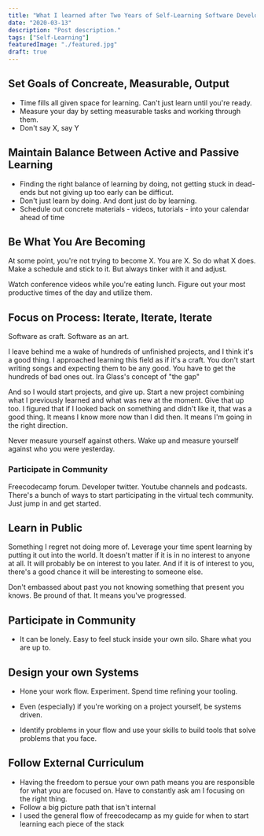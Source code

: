 ```yaml
---
title: "What I learned after Two Years of Self-Learning Software Developement"
date: "2020-03-13"
description: "Post description."
tags: ["Self-Learning"]
featuredImage: "./featured.jpg"
draft: true
---
```


## Set Goals of Concreate, Measurable, Output

- Time fills all given space for learning. Can't just learn until you're ready.
- Measure your day by setting measurable tasks and working through them.
- Don't say X, say Y

## Maintain Balance Between Active and Passive Learning

- Finding the right balance of learning by doing, not getting stuck in dead-ends but not giving up too early can be difficut.
- Don't just learn by doing. And dont just do by learning.
- Schedule out concrete materials - videos, tutorials - into your calendar ahead of time

## Be What You Are Becoming

<!--
Terry Cruise Quote
-->

At some point, you're not trying to become X. You are X. So do what X does.
Make a schedule and stick to it. But always tinker with it and adjust.

Watch conference videos while you're eating lunch. Figure out your most productive times of the day and utilize them.

## Focus on Process: Iterate, Iterate, Iterate

Software as craft. Software as an art.

I leave behind me a wake of hundreds of unfinished projects, and I think it's a good thing. I approached learning this field as if it's a craft. You don't start writing songs and expecting them to be any good. You have to get the hundreds of bad ones out. Ira Glass's concept of "the gap"

And so I would start projects, and give up. Start a new project combining what I previously learned and what was new at the moment. Give that up too.
I figured that if I looked back on something and didn't like it, that was a good thing. It means I know more now than I did then. It means I'm going in the right direction.

<!--
Jordan Peterson Quote
-->

Never measure yourself against others. Wake up and measure yourself against who you were yesterday.

### Participate in Community

Freecodecamp forum. Developer twitter. Youtube channels and podcasts. There's a bunch of ways to start participating in the virtual tech community. Just jump in and get started.

<!--
- Imposter syndrome is real. Even if you're fully aware of  its existance
-->

## Learn in Public

Something I regret not doing more of. Leverage your time spent learning by putting it out into the world. It doesn't matter if it is in no interest to anyone at all. It will probably be on interest to you later. And if it is of interest to you, there's a good chance it will be interesting to someone else.

Don't embassed about past you not knowing something that present you knows. Be pround of that. It means you've progressed.

## Participate in Community

- It can be lonely. Easy to feel stuck inside your own silo. Share what you are up to.

<!--
- Chingu cohort
- Open Source projects
- Dev.to
- Freecodecamp.org forum



-->

## Design your own Systems

- Hone your work flow. Experiment. Spend time refining your tooling.

- Even (especially) if you're working on a project yourself, be systems driven.

- Identify problems in your flow and use your skills to build tools that solve problems that you face.

## Follow External Curriculum

- Having the freedom to persue your own path means you are responsible for what you are focused on. Have to constantly ask am I focusing on the right thing.
- Follow a big picture path that isn't internal
- I used the general flow of freecodecamp as my guide for when to start learning each piece of the stack
